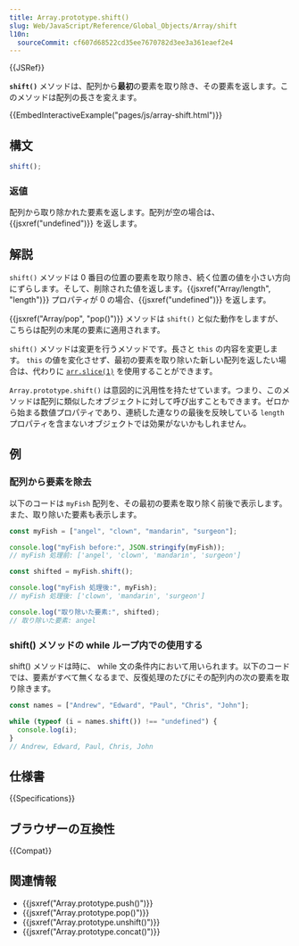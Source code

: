 ```yaml
---
title: Array.prototype.shift()
slug: Web/JavaScript/Reference/Global_Objects/Array/shift
l10n:
  sourceCommit: cf607d68522cd35ee7670782d3ee3a361eaef2e4
---
```


{{JSRef}}

**`shift()`** メソッドは、配列から**最初**の要素を取り除き、その要素を返します。このメソッドは配列の長さを変えます。

{{EmbedInteractiveExample("pages/js/array-shift.html")}}

## 構文

```js
shift();
```

### 返値

配列から取り除かれた要素を返します。配列が空の場合は、{{jsxref("undefined")}} を返します。

## 解説

`shift()` メソッドは 0 番目の位置の要素を取り除き、続く位置の値を小さい方向にずらします。そして、削除された値を返します。{{jsxref("Array/length", "length")}} プロパティが 0 の場合、{{jsxref("undefined")}} を返します。

{{jsxref("Array/pop", "pop()")}} メソッドは `shift()` と似た動作をしますが、こちらは配列の末尾の要素に適用されます。

`shift()` メソッドは変更を行うメソッドです。長さと `this` の内容を変更します。 `this` の値を変化させず、最初の要素を取り除いた新しい配列を返したい場合は、代わりに [`arr.slice(1)`](/ja/docs/Web/JavaScript/Reference/Global_Objects/Array/slice) を使用することができます。

`Array.prototype.shift()` は意図的に汎用性を持たせています。つまり、このメソッドは配列に類似したオブジェクトに対して呼び出すこともできます。ゼロから始まる数値プロパティであり、連続した連なりの最後を反映している `length` プロパティを含まないオブジェクトでは効果がないかもしれません。

## 例

### 配列から要素を除去

以下のコードは `myFish` 配列を、その最初の要素を取り除く前後で表示します。また、取り除いた要素も表示します。

```js
const myFish = ["angel", "clown", "mandarin", "surgeon"];

console.log("myFish before:", JSON.stringify(myFish));
// myFish 処理前: ['angel', 'clown', 'mandarin', 'surgeon']

const shifted = myFish.shift();

console.log("myFish 処理後:", myFish);
// myFish 処理後: ['clown', 'mandarin', 'surgeon']

console.log("取り除いた要素:", shifted);
// 取り除いた要素: angel
```

### shift() メソッドの while ループ内での使用する

shift() メソッドは時に、 while 文の条件内において用いられます。以下のコードでは、要素がすべて無くなるまで、反復処理のたびにその配列内の次の要素を取り除きます。

```js
const names = ["Andrew", "Edward", "Paul", "Chris", "John"];

while (typeof (i = names.shift()) !== "undefined") {
  console.log(i);
}
// Andrew, Edward, Paul, Chris, John
```

## 仕様書

{{Specifications}}

## ブラウザーの互換性

{{Compat}}

## 関連情報

- {{jsxref("Array.prototype.push()")}}
- {{jsxref("Array.prototype.pop()")}}
- {{jsxref("Array.prototype.unshift()")}}
- {{jsxref("Array.prototype.concat()")}}
